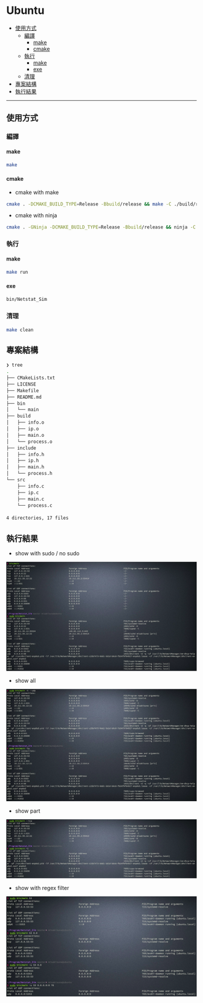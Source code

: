 # Ubuntu

<!-- vim-markdown-toc GFM -->

* [使用方式](#使用方式)
    - [編譯](#編譯)
        + [make](#make)
        + [cmake](#cmake)
    - [執行](#執行)
        + [make](#make-1)
        + [exe](#exe)
    - [清理](#清理)
* [專案結構](#專案結構)
* [執行結果](#執行結果)

<!-- vim-markdown-toc -->

---

## 使用方式

### 編譯

#### make

```zsh
make
```

#### cmake

-   cmake with make

```zsh
cmake . -DCMAKE_BUILD_TYPE=Release -Bbuild/release && make -C ./build/release
```

-   cmake with ninja

```zsh
cmake . -GNinja -DCMAKE_BUILD_TYPE=Release -Bbuild/release && ninja -C ./build/release
```

### 執行

#### make

```zsh
make run
```

#### exe

```zsh
bin/Netstat_Sim
```

### 清理

```zsh
make clean
```

## 專案結構

```zsh
❯ tree
.
├── CMakeLists.txt
├── LICENSE
├── Makefile
├── README.md
├── bin
│   └── main
├── build
│   ├── info.o
│   ├── ip.o
│   ├── main.o
│   └── process.o
├── include
│   ├── info.h
│   ├── ip.h
│   ├── main.h
│   └── process.h
└── src
    ├── info.c
    ├── ip.c
    ├── main.c
    └── process.c

4 directories, 17 files
```

## 執行結果

-   show with sudo / no sudo

![01](doc/img/01.png)

-   show all

![02](doc/img/02.png)

-   show part

![03](doc/img/03.png)

-   show with regex filter

![04](doc/img/04.png)

